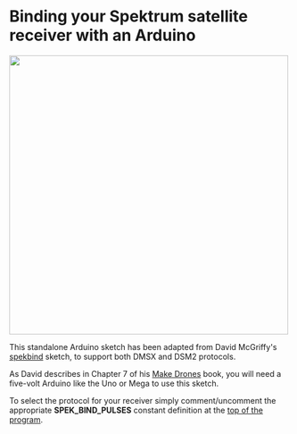 # Binding your Spektrum satellite receiver with an Arduino

<img src="image.png" width=500>

This standalone Arduino sketch has been adapted from David McGriffy's
<a href="http://www.makedronesbook.com/sites/makedronesbook.com/files/spekbind.ino_.zip">spekbind</a>
sketch, to support both DMSX and DSM2 protocols.  

As David describes in Chapter 7 of his [Make Drones](https://www.amazon.com/Make-Drones-Teach-Arduino-Fly/dp/1680451715/ref=sr_1_1?ie=UTF8&qid=1477938491&sr=8-1&keywords=make%3A+drones) book, you will need a five-volt Arduino like the
Uno or Mega to use this sketch.

To select the protocol for your receiver simply comment/uncomment the appropriate <b>SPEK_BIND_PULSES</b>
constant definition at the 
[top of the program](https://github.com/simondlevy/SpektrumDSM/blob/master/examples/BindSpektrum/BindSpektrum.ino#L27-L31).


